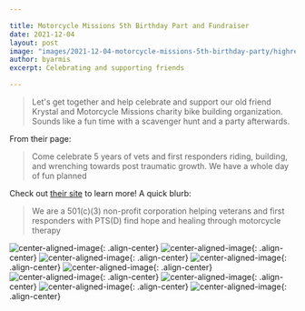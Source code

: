 ```yaml
---

title: Motorcycle Missions 5th Birthday Part and Fundraiser
date: 2021-12-04
layout: post
image: "images/2021-12-04-motorcycle-missions-5th-birthday-party/highres_500624515.jpg"
author: byarmis
excerpt: Celebrating and supporting friends

---
```


> Let's get together and help celebrate and support our old friend Krystal and Motorcycle Missions charity bike building organization.  Sounds like a fun time with a scavenger hunt and a party afterwards.

From their page:

> Come celebrate 5 years of vets and first responders riding, building, and wrenching towards post traumatic growth.  We have a whole day of fun planned

Check out [their site](http://motorcyclemissions.org) to learn more!  A quick blurb:

> We are a 501(c)(3) non-profit corporation helping veterans and first responders with PTS(D) find hope and healing through motorcycle therapy

![center-aligned-image](/images/2021-12-04-motorcycle-missions-5th-birthday-party/highres_500616069.jpg){: .align-center}
![center-aligned-image](/images/2021-12-04-motorcycle-missions-5th-birthday-party/highres_500616198.jpg){: .align-center}
![center-aligned-image](/images/2021-12-04-motorcycle-missions-5th-birthday-party/highres_500616199.jpg){: .align-center}
![center-aligned-image](/images/2021-12-04-motorcycle-missions-5th-birthday-party/highres_500616200.jpg){: .align-center}
![center-aligned-image](/images/2021-12-04-motorcycle-missions-5th-birthday-party/highres_500616569.jpg){: .align-center}
![center-aligned-image](/images/2021-12-04-motorcycle-missions-5th-birthday-party/highres_500624511.jpg){: .align-center}
![center-aligned-image](/images/2021-12-04-motorcycle-missions-5th-birthday-party/highres_500624516.jpg){: .align-center}
![center-aligned-image](/images/2021-12-04-motorcycle-missions-5th-birthday-party/highres_500624517.jpg){: .align-center}
![center-aligned-image](/images/2021-12-04-motorcycle-missions-5th-birthday-party/highres_500624521.jpg){: .align-center}

